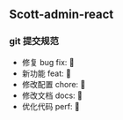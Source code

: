 ## Scott-admin-react

### git 提交规范

- 修复 bug fix: 🐛
- 新功能 feat: 🎉
- 修改配置 chore: 🔧
- 修改文档 docs: 📝
- 优化代码 perf: 🎃
